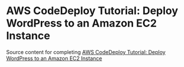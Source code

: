 # AWS CodeDeploy Tutorial: Deploy WordPress to an Amazon EC2 Instance

Source content for completing [AWS CodeDeploy Tutorial: Deploy WordPress to an Amazon EC2 Instance](https://docs.aws.amazon.com/codedeploy/latest/userguide/tutorials-wordpress.html)